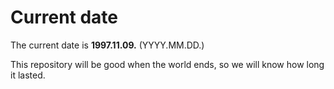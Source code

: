 # Current date

The current date is **1997.11.09.** (YYYY.MM.DD.)

This repository will be good when the world ends, so we will know how long it lasted.